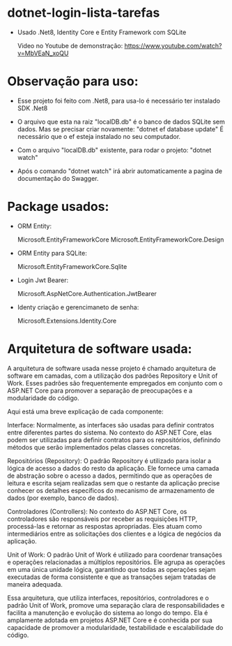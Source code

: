 # dotnet-login-lista-tarefas
- Usado .Net8, Identity Core e Entity Framework com SQLite
  
  Video no Youtube de demonstração: https://www.youtube.com/watch?v=MbVEaN_xoQU

# Observação para uso:
- Esse projeto foi feito com .Net8, para usa-lo é necessário ter instalado SDK .Net8

- O arquivo que esta na raiz "localDB.db" é o banco de dados SQLite sem dados.
  Mas se precisar criar novamente:
  "dotnet ef database update"
  É necessário que o ef esteja instalado no seu computador.

- Com o arquivo "localDB.db" existente, para rodar o projeto:
  "dotnet watch"
- Após o comando "dotnet watch" irá abrir automaticamente a pagina de documentação do Swagger.

# Package usados:
- ORM Entity:
  
  Microsoft.EntityFrameworkCore
  Microsoft.EntityFrameworkCore.Design

- ORM Entity para SQLite:
  
  Microsoft.EntityFrameworkCore.Sqlite

- Login Jwt Bearer:
  
  Microsoft.AspNetCore.Authentication.JwtBearer

- Identy criação e gerencimaneto de senha:
  
  Microsoft.Extensions.Identity.Core

# Arquitetura de software usada:

A arquitetura de software usada nesse projeto é chamado arquitetura de software em camadas, com a utilização dos padrões Repository e Unit of Work. Esses padrões são frequentemente empregados em conjunto com o ASP.NET Core para promover a separação de preocupações e a modularidade do código.

Aqui está uma breve explicação de cada componente:

Interface: Normalmente, as interfaces são usadas para definir contratos entre diferentes partes do sistema. No contexto do ASP.NET Core, elas podem ser utilizadas para definir contratos para os repositórios, definindo métodos que serão implementados pelas classes concretas.

Repositórios (Repository): O padrão Repository é utilizado para isolar a lógica de acesso a dados do resto da aplicação. Ele fornece uma camada de abstração sobre o acesso a dados, permitindo que as operações de leitura e escrita sejam realizadas sem que o restante da aplicação precise conhecer os detalhes específicos do mecanismo de armazenamento de dados (por exemplo, banco de dados).

Controladores (Controllers): No contexto do ASP.NET Core, os controladores são responsáveis por receber as requisições HTTP, processá-las e retornar as respostas apropriadas. Eles atuam como intermediários entre as solicitações dos clientes e a lógica de negócios da aplicação.

Unit of Work: O padrão Unit of Work é utilizado para coordenar transações e operações relacionadas a múltiplos repositórios. Ele agrupa as operações em uma única unidade lógica, garantindo que todas as operações sejam executadas de forma consistente e que as transações sejam tratadas de maneira adequada.

Essa arquitetura, que utiliza interfaces, repositórios, controladores e o padrão Unit of Work, promove uma separação clara de responsabilidades e facilita a manutenção e evolução do sistema ao longo do tempo. Ela é amplamente adotada em projetos ASP.NET Core e é conhecida por sua capacidade de promover a modularidade, testabilidade e escalabilidade do código.
